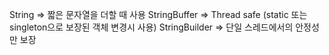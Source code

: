 String => 짧은 문자열을 더할 때 사용
StringBuffer => Thread safe (static 또는 singleton으로 보장된 객체 변경시 사용)
StringBuilder => 단일 스레드에서의 안정성만 보장
